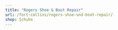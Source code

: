 ```yaml
---
title: "Rogers Shoe & Boot Repair"
url: /fort-collins/rogers-shoe-und-boot-repair/
shop: Schuhe
---
```

